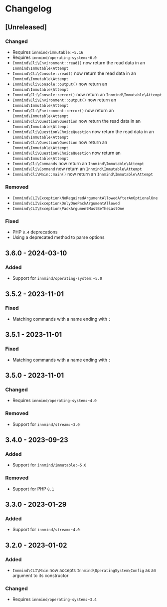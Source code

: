 # Changelog

## [Unreleased]

### Changed

- Requires `innmind/immutable:~5.16`
- Requires `innmind/operating-system:~6.0`
- `Innmind\Cli\Environment::read()` now return the read data in an `Innmind\Immutable\Attempt`
- `Innmind\Cli\Console::read()` now return the read data in an `Innmind\Immutable\Attempt`
- `Innmind\Cli\Console::output()` now return an `Innmind\Immutable\Attempt`
- `Innmind\Cli\Console::error()` now return an `Innmind\Immutable\Attempt`
- `Innmind\Cli\Environment::output()` now return an `Innmind\Immutable\Attempt`
- `Innmind\Cli\Environment::error()` now return an `Innmind\Immutable\Attempt`
- `Innmind\Cli\Question\Question` now return the read data in an `Innmind\Immutable\Attempt`
- `Innmind\Cli\Question\ChoiceQuestion` now return the read data in an `Innmind\Immutable\Attempt`
- `Innmind\Cli\Question\Question` now return an `Innmind\Immutable\Attempt`
- `Innmind\Cli\Question\ChoiceQuestion` now return an `Innmind\Immutable\Attempt`
- `Innmind\Cli\Commands` now return an `Innmind\Immutable\Attempt`
- `Innmind\Cli\Command` now return an `Innmind\Immutable\Attempt`
- `Innmind\Cli\Main::main()` now return an `Innmind\Immutable\Attempt`

### Removed

- `Innmind\CLI\Exception\NoRequiredArgumentAllowedAfterAnOptionalOne`
- `Innmind\CLI\Exception\OnlyOnePackArgumentAllowed`
- `Innmind\CLI\Exception\PackArgumentMustBeTheLastOne`

### Fixed

- PHP `8.4` deprecations
- Using a deprecated method to parse options

## 3.6.0 - 2024-03-10

### Added

- Support for `innmind/operating-system:~5.0`

## 3.5.2 - 2023-11-01

### Fixed

- Matching commands with a name ending with `:`

## 3.5.1 - 2023-11-01

### Fixed

- Matching commands with a name ending with `:`

## 3.5.0 - 2023-11-01

### Changed

- Requires `innmind/operating-system:~4.0`

### Removed

- Support for `innmind/stream:~3.0`

## 3.4.0 - 2023-09-23

### Added

- Support for `innmind/immutable:~5.0`

### Removed

- Support for PHP `8.1`

## 3.3.0 - 2023-01-29

### Added

- Support for `innmind/stream:~4.0`

## 3.2.0 - 2023-01-02

### Added

- `Innmind\CLI\Main` now accepts `Innmind\OperatingSystem\Config` as an argument to its constructor

### Changed

- Requires `innmind/operating-system:~3.4`
